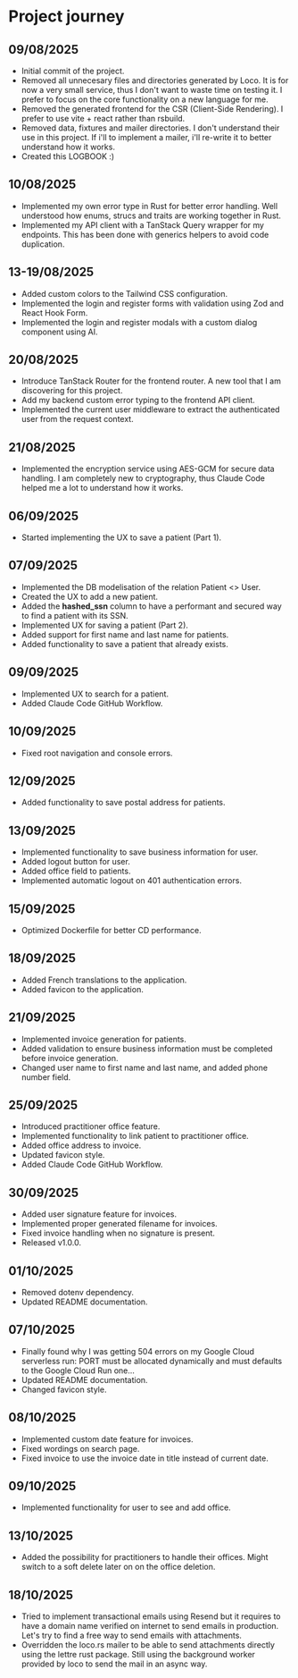 # Project journey

## 09/08/2025

- Initial commit of the project.
- Removed all unnecesary files and directories generated by Loco. It is for now a very small service, thus I don't want to waste time on testing it. I prefer to focus on the core functionality on a new language for me.
- Removed the generated frontend for the CSR (Client-Side Rendering). I prefer to use vite + react rather than rsbuild. 
- Removed data, fixtures and mailer directories. I don't understand their use in this project. If i'll to implement a mailer, i'll re-write it to better understand how it works.
- Created this LOGBOOK :) 

## 10/08/2025

- Implemented my own error type in Rust for better error handling. Well understood how enums, strucs and traits are working together in Rust.
- Implemented my API client with a TanStack Query wrapper for my endpoints. This has been done with generics helpers to avoid code duplication.

## 13-19/08/2025

- Added custom colors to the Tailwind CSS configuration.
- Implemented the login and register forms with validation using Zod and React Hook Form.
- Implemented the login and register modals with a custom dialog component using AI.

## 20/08/2025

- Introduce TanStack Router for the frontend router. A new tool that I am discovering for this project.
- Add my backend custom error typing to the frontend API client.
- Implemented the current user middleware to extract the authenticated user from the request context.

## 21/08/2025

- Implemented the encryption service using AES-GCM for secure data handling. I am completely new to cryptography, thus Claude Code helped me a lot to understand how it works.

## 06/09/2025

- Started implementing the UX to save a patient (Part 1).

## 07/09/2025

- Implemented the DB modelisation of the relation Patient <> User.
- Created the UX to add a new patient.
- Added the **hashed_ssn** column to have a performant and secured way to find a patient with its SSN.
- Implemented UX for saving a patient (Part 2).
- Added support for first name and last name for patients.
- Added functionality to save a patient that already exists.

## 09/09/2025

- Implemented UX to search for a patient.
- Added Claude Code GitHub Workflow.

## 10/09/2025

- Fixed root navigation and console errors.

## 12/09/2025

- Added functionality to save postal address for patients.

## 13/09/2025

- Implemented functionality to save business information for user.
- Added logout button for user.
- Added office field to patients.
- Implemented automatic logout on 401 authentication errors.

## 15/09/2025

- Optimized Dockerfile for better CD performance.

## 18/09/2025

- Added French translations to the application.
- Added favicon to the application.

## 21/09/2025

- Implemented invoice generation for patients.
- Added validation to ensure business information must be completed before invoice generation.
- Changed user name to first name and last name, and added phone number field.

## 25/09/2025

- Introduced practitioner office feature.
- Implemented functionality to link patient to practitioner office.
- Added office address to invoice.
- Updated favicon style.
- Added Claude Code GitHub Workflow.

## 30/09/2025

- Added user signature feature for invoices.
- Implemented proper generated filename for invoices.
- Fixed invoice handling when no signature is present.
- Released v1.0.0.

## 01/10/2025

- Removed dotenv dependency.
- Updated README documentation.

## 07/10/2025

- Finally found why I was getting 504 errors on my Google Cloud serverless run: PORT must be allocated dynamically and must defaults to the Google Cloud Run one... 
- Updated README documentation.
- Changed favicon style.

## 08/10/2025

- Implemented custom date feature for invoices.
- Fixed wordings on search page.
- Fixed invoice to use the invoice date in title instead of current date.

## 09/10/2025

- Implemented functionality for user to see and add office.

## 13/10/2025

- Added the possibility for practitioners to handle their offices. Might switch to a soft delete later on on the office deletion.

## 18/10/2025

- Tried to implement transactional emails using Resend but it requires to have a domain name verified on internet to send emails in production. Let's try to find a free way to send emails with attachments.
- Overridden the loco.rs mailer to be able to send attachments directly using the lettre rust package. Still using the background worker provided by loco to send the mail in an async way.